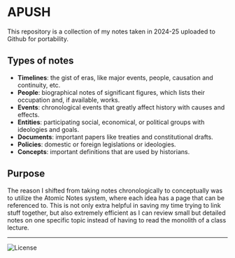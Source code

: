 # APUSH
This repository is a collection of my notes taken in 2024-25 uploaded to Github for portability.

## Types of notes
- **Timelines**: the gist of eras, like major events, people, causation and continuity, etc.
- **People**: biographical notes of significant figures, which lists their occupation and, if available, works.
- **Events**: chronological events that greatly affect history with causes and effects.
- **Entities**: participating social, economical, or political groups with ideologies and goals.
- **Documents**: important papers like treaties and constitutional drafts.
- **Policies**: domestic or foreign legislations or ideologies.
- **Concepts**: important definitions that are used by historians.

## Purpose
The reason I shifted from taking notes chronologically to conceptually was to utilize the Atomic Notes system, where each idea has a page that can be referenced to. This is not only extra helpful in saving my time trying to link stuff together, but also extremely efficient as I can review small but detailed notes on one specific topic instead of having to read the monolith of a class lecture.

---
![License](https://mirrors.creativecommons.org/presskit/buttons/88x31/svg/by.svg)
